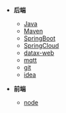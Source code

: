 - **后端**
    - [Java](/java/_sidebar.md)
    - [Maven](/maven/_sidebar.md)
    - [SpringBoot](/springboot/_sidebar.md)
    - [SpringCloud](/spring-cloud/_sidebar.md)
    - [datax-web](/datax-web/_sidebar.md)
    - [mqtt](/mqtt/_sidebar.md)
    - [git](/git/_sidebar.md)
    - [idea](/idea/_sidebar.md)
    
- **前端**
    - [node](/node/_sidebar.md)
